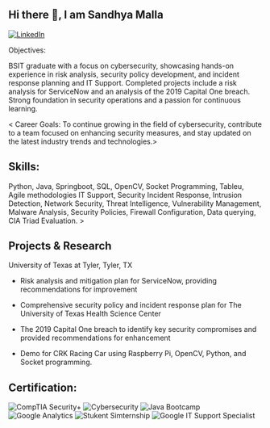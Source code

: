 ## Hi there 👋, I am Sandhya Malla 
[![LinkedIn](https://img.shields.io/badge/-LinkedIn-blue?style=for-the-badge&logo=linkedin&logoColor=white)](https://www.linkedin.com/in/sandhya-malla-539900234/)

Objectives: 

BSIT graduate with a focus on cybersecurity, showcasing hands-on experience in risk analysis, security policy development, and incident response planning and IT Support. Completed projects include a risk analysis for ServiceNow and an analysis of the 2019 Capital One breach. Strong foundation in security operations and a passion for continuous learning.

< Career Goals: To continue growing in the field of cybersecurity, contribute to a team focused on enhancing security measures, and stay updated on the latest industry trends and technologies.> 


## Skills: 
Python, Java, Springboot, SQL, OpenCV, Socket Programming, Tableu, Agile methodologies
IT Support, Security Incident Response, Intrusion Detection, Network Security, Threat Intelligence, Vulnerability Management, Malware Analysis, Security Policies,
Firewall Configuration, Data querying, CIA Triad Evaluation. >


## Projects & Research
University of Texas at Tyler, Tyler, TX
- Risk analysis and mitigation plan for ServiceNow, providing recommendations for improvement    

- Comprehensive security policy and incident response plan for The University of Texas Health Science Center

- The 2019 Capital One breach to identify key security compromises and provided recommendations for enhancement

- Demo for CRK Racing Car using Raspberry Pi, OpenCV, Python, and Socket programming. 



## Certification: 
![CompTIA Security+](https://img.shields.io/badge/CompTIA%20Security+-red?style=for-the-badge&logo=skillshare&logoColor=white)
![Cybersecurity](https://img.shields.io/badge/Cybersecurity-blueviolet?style=for-the-badge&logo=shield&logoColor=white)
![Java Bootcamp](https://img.shields.io/badge/Java%20Bootcamp-orange?style=for-the-badge&logo=java&logoColor=white)
![Google Analytics](https://img.shields.io/badge/Google-Analytics-34A853?style=for-the-badge&logo=google&logoColor=white)
![Stukent Simternship](https://img.shields.io/badge/Stukent-Social%20Media%20Simternship-005D91?style=for-the-badge&logo=book&logoColor=white)
![Google IT Support Specialist](https://img.shields.io/badge/Google-IT_Support_Specialist-34A853?style=for-the-badge&logo=google&logoColor=white)


<!--
**Smalla2024/Smalla2024** is a ✨ _special_ ✨ repository because its `README.md` (this file) appears on your GitHub profile.

Here are some ideas to get you started:

- 🔭 I’m currently working on ...
- 🌱 I’m currently learning ...
- 👯 I’m looking to collaborate on ...
- 🤔 I’m looking for help with ...
- 💬 Ask me about ...
- 📫 How to reach me: ...
- 😄 Pronouns: ...
- ⚡ Fun fact: ...
-->
